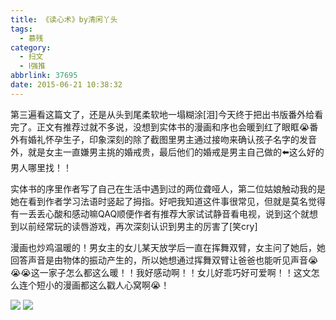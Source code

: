 ```yaml
---
title: 《读心术》by清闲丫头
tags:
  - 慕残
category:
  - 扫文
  - Ⅰ强推
abbrlink: 37695
date: 2015-06-21 10:38:32
---
```

<meta name="referrer" content="no-referrer" />

第三遍看这篇文了，还是从头到尾柔软地一塌糊涂[泪]今天终于把出书版番外给看完了。正文有推荐过就不多说，没想到实体书的漫画和序也会暖到红了眼眶😭番外有婚礼怀孕生子，印象深刻的除了截图里男主通过接吻来确认孩子名字的发音外，就是女主一直嫌男主挑的婚戒贵，最后他们的婚戒是男主自己做的⬅️这么好的男人哪里找！！

实体书的序里作者写了自己在生活中遇到过的两位聋哑人，第二位姑娘触动我的是她在看到作者学习法语时竖起了拇指。好吧我知道这件事很常见，但就是莫名觉得有一丢丢心酸和感动嘛QAQ顺便作者有推荐大家试试静音看电视，说到这个就想到以前经常玩的读唇游戏，再次深刻认识到男主的厉害了[笑cry]

漫画也炒鸡温暖的！男女主的女儿某天放学后一直在挥舞双臂，女主问了她后，她回答声音是由物体的振动产生的，所以她想通过挥舞双臂让爸爸也能听见声音😭😭😭这一家子怎么都这么暖！！我好感动啊！！女儿好乖巧好可爱啊！！这文怎么连个短小的漫画都这么戳人心窝啊😭！

<!-- more -->

![](https://wx3.sinaimg.cn/mw690/0069kFhhgy1fcpbz1y4qtj31kw0nqwp9.jpg)
![](https://wx2.sinaimg.cn/mw690/0069kFhhgy1fcpbz2vztwj30qp0xbn6l.jpg)